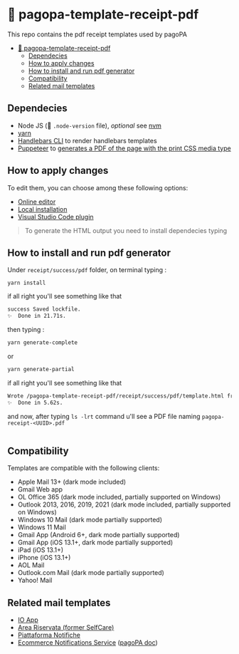 # 🧾 pagopa-template-receipt-pdf

This repo contains the pdf receipt templates used by pagoPA

- [🧾 pagopa-template-receipt-pdf](#-pagopa-template-receipt-pdf)
  - [Dependecies](#dependecies)
  - [How to apply changes](#how-to-apply-changes)
  - [How to install and run pdf generator](#how-to-install-and-run-pdf-generator)
  - [Compatibility](#compatibility)
  - [Related mail templates](#related-mail-templates)


## Dependecies

- Node JS (👀 `.node-version` file), _optional_ see [nvm](https://github.com/nvm-sh/nvm)
- [yarn](https://yarnpkg.com/)
- [Handlebars CLI](https://github.com/keithamus/hbs-cli) to render handlebars templates
- [Puppeteer](https://www.npmjs.com/package/puppeteer) to [generates a PDF of the page with the print CSS media type](https://pptr.dev/api/puppeteer.page.pdf)

## How to apply changes

To edit them, you can choose among these following options:

- [Online editor](https://mjml.io/try-it-live)
- [Local installation](https://mjml.io/download)
- [Visual Studio Code plugin](https://marketplace.visualstudio.com/items?itemName=mjmlio.vscode-mjml)

> To generate the HTML output you need to install dependecies typing 


## How to install and run pdf generator  

Under `receipt/success/pdf` folder, on terminal typing : 

```
yarn install
```

if all right you'll see something like that 

```sh
success Saved lockfile.
✨  Done in 21.71s.
```

then typing :

```sh
yarn generate-complete
```
or
```sh
yarn generate-partial
```

if all right you'll see something like that 
```sh
Wrote /pagopa-template-receipt-pdf/receipt/success/pdf/template.html from /pagopa-template-receipt-pdf/receipt/success/pdf/template.hbs
✨  Done in 5.62s.
```

and now, after typing  `ls -lrt` command u'll see a PDF file naming  `pagopa-receipt-<UUID>.pdf`

```
```


## Compatibility

Templates are compatible with the following clients:

- Apple Mail 13+ (dark mode included)
- Gmail Web app
- OL Office 365 (dark mode included, partially supported on Windows)
- Outlook 2013, 2016, 2019, 2021 (dark mode included, partially supported on Windows)
- Windows 10 Mail (dark mode partially supported)
- Windows 11 Mail
- Gmail App (Android 6+, dark mode partially supported)
- Gmail App (iOS 13.1+, dark mode partially supported)
- iPad (iOS 13.1+)
- iPhone (iOS 13.1+)
- AOL Mail
- Outlook.com Mail (dark mode partially supported)
- Yahoo! Mail

## Related mail templates

- [IO App](https://github.com/pagopa/io-app-email-templates)
- [Area Riservata (former SelfCare)](https://github.com/pagopa/selfcare-email-templates)
- [Piattaforma Notifiche](https://github.com/pagopa/pn-email-templates)
- [Ecommerce Notifications Service](https://github.com/pagopa/pagopa-notifications-service) ([pagoPA doc](https://pagopa.atlassian.net/wiki/spaces/I/pages/529793813/pagoPA+Notifications+Service+Design+Review))



